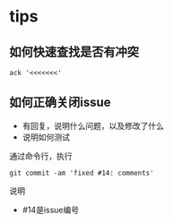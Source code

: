 # tips

## 如何快速查找是否有冲突

	ack '<<<<<<<'
	
## 如何正确关闭issue

- 有回复，说明什么问题，以及修改了什么
- 说明如何测试

通过命令行，执行

	git commit -am 'fixed #14: comments'
	
说明

- #14是issue编号